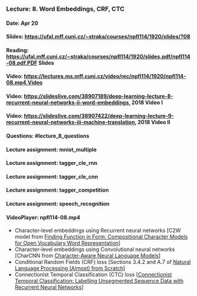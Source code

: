 ### Lecture: 8. Word Embeddings, CRF, CTC
#### Date: Apr 20
#### Slides: https://ufal.mff.cuni.cz/~straka/courses/npfl114/1920/slides/?08
#### Reading: https://ufal.mff.cuni.cz/~straka/courses/npfl114/1920/slides.pdf/npfl114-08.pdf,PDF Slides
#### Video: https://lectures.ms.mff.cuni.cz/video/rec/npfl114/1920/npfl114-08.mp4,Video
#### Video: https://slideslive.com/38907189/deep-learning-lecture-8-recurrent-neural-networks-ii-word-embeddings, 2018 Video I
#### Video: https://slideslive.com/38907422/deep-learning-lecture-9-recurrent-neural-networks-iii-machine-translation, 2018 Video II
#### Questions: #lecture_8_questions
#### Lecture assignment: mnist_multiple
#### Lecture assignment: tagger_cle_rnn
#### Lecture assignment: tagger_cle_cnn
#### Lecture assignment: tagger_competition
#### Lecture assignment: speech_recognition
#### VideoPlayer: npfl114-08.mp4

- Character-level embeddings using Recurrent neural networks [C2W model from [Finding Function in Form: Compositional Character Models for Open Vocabulary Word Representation](http://arxiv.org/abs/1508.02096)]
- Character-level embeddings using Convolutional neural networks [CharCNN from [Character-Aware Neural Language Models](https://arxiv.org/abs/1508.06615)]
- Conditional Random Fields (CRF) loss [Sections 3.4.2 and A.7 of [Natural Language Processing (Almost) from Scratch](http://www.jmlr.org/papers/volume12/collobert11a/collobert11a.pdf)]
- Connectionist Temporal Classification (CTC) loss [[Connectionist Temporal Classification: Labelling Unsegmented Sequence Data with Recurrent Neural Networks](https://www.cs.toronto.edu/~graves/icml_2006.pdf)]
